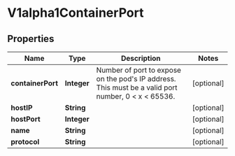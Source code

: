 

# V1alpha1ContainerPort

## Properties

Name | Type | Description | Notes
------------ | ------------- | ------------- | -------------
**containerPort** | **Integer** | Number of port to expose on the pod&#39;s IP address. This must be a valid port number, 0 &lt; x &lt; 65536. |  [optional]
**hostIP** | **String** |  |  [optional]
**hostPort** | **Integer** |  |  [optional]
**name** | **String** |  |  [optional]
**protocol** | **String** |  |  [optional]




